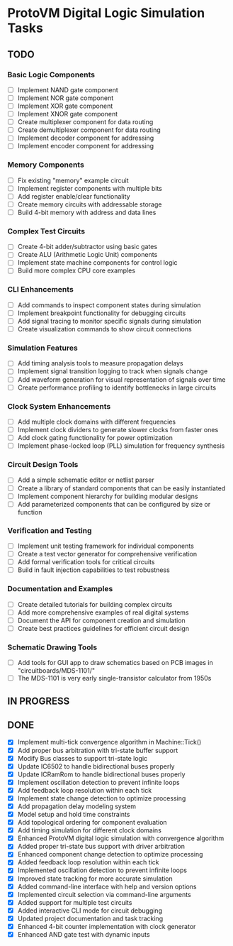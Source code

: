 # ProtoVM Digital Logic Simulation Tasks

## TODO

### Basic Logic Components
- [ ] Implement NAND gate component
- [ ] Implement NOR gate component  
- [ ] Implement XOR gate component
- [ ] Implement XNOR gate component
- [ ] Create multiplexer component for data routing
- [ ] Create demultiplexer component for data routing
- [ ] Implement decoder component for addressing
- [ ] Implement encoder component for addressing

### Memory Components
- [ ] Fix existing "memory" example circuit
- [ ] Implement register components with multiple bits
- [ ] Add register enable/clear functionality
- [ ] Create memory circuits with addressable storage
- [ ] Build 4-bit memory with address and data lines

### Complex Test Circuits
- [ ] Create 4-bit adder/subtractor using basic gates
- [ ] Create ALU (Arithmetic Logic Unit) components
- [ ] Implement state machine components for control logic
- [ ] Build more complex CPU core examples

### CLI Enhancements
- [ ] Add commands to inspect component states during simulation
- [ ] Implement breakpoint functionality for debugging circuits
- [ ] Add signal tracing to monitor specific signals during simulation
- [ ] Create visualization commands to show circuit connections

### Simulation Features
- [ ] Add timing analysis tools to measure propagation delays
- [ ] Implement signal transition logging to track when signals change
- [ ] Add waveform generation for visual representation of signals over time
- [ ] Create performance profiling to identify bottlenecks in large circuits

### Clock System Enhancements
- [ ] Add multiple clock domains with different frequencies
- [ ] Implement clock dividers to generate slower clocks from faster ones
- [ ] Add clock gating functionality for power optimization
- [ ] Implement phase-locked loop (PLL) simulation for frequency synthesis

### Circuit Design Tools
- [ ] Add a simple schematic editor or netlist parser
- [ ] Create a library of standard components that can be easily instantiated
- [ ] Implement component hierarchy for building modular designs
- [ ] Add parameterized components that can be configured by size or function

### Verification and Testing
- [ ] Implement unit testing framework for individual components
- [ ] Create a test vector generator for comprehensive verification
- [ ] Add formal verification tools for critical circuits
- [ ] Build in fault injection capabilities to test robustness

### Documentation and Examples
- [ ] Create detailed tutorials for building complex circuits
- [ ] Add more comprehensive examples of real digital systems
- [ ] Document the API for component creation and simulation
- [ ] Create best practices guidelines for efficient circuit design

### Schematic Drawing Tools
- [ ] Add tools for GUI app to draw schematics based on PCB images in "circuitboards/MDS-1101/"
- [ ] The MDS-1101 is very early single-transistor calculator from 1950s

## IN PROGRESS


## DONE

- [x] Implement multi-tick convergence algorithm in Machine::Tick()
- [x] Add proper bus arbitration with tri-state buffer support
- [x] Modify Bus classes to support tri-state logic
- [x] Update IC6502 to handle bidirectional buses properly
- [x] Update ICRamRom to handle bidirectional buses properly
- [x] Implement oscillation detection to prevent infinite loops
- [x] Add feedback loop resolution within each tick
- [x] Implement state change detection to optimize processing
- [x] Add propagation delay modeling system
- [x] Model setup and hold time constraints
- [x] Add topological ordering for component evaluation
- [x] Add timing simulation for different clock domains
- [x] Enhanced ProtoVM digital logic simulation with convergence algorithm
- [x] Added proper tri-state bus support with driver arbitration  
- [x] Enhanced component change detection to optimize processing
- [x] Added feedback loop resolution within each tick
- [x] Implemented oscillation detection to prevent infinite loops
- [x] Improved state tracking for more accurate simulation
- [x] Added command-line interface with help and version options
- [x] Implemented circuit selection via command-line arguments
- [x] Added support for multiple test circuits  
- [x] Added interactive CLI mode for circuit debugging
- [x] Updated project documentation and task tracking
- [x] Enhanced 4-bit counter implementation with clock generator
- [x] Enhanced AND gate test with dynamic inputs